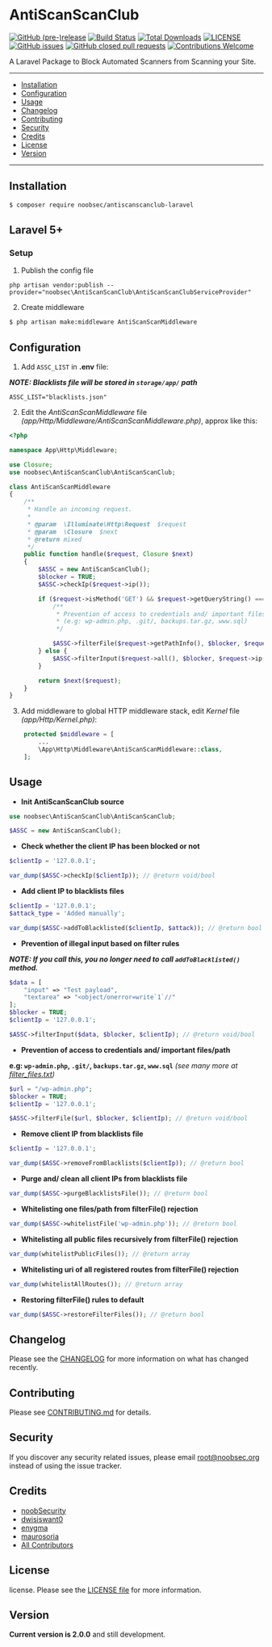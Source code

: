 # AntiScanScanClub

[![GitHub (pre-)release](https://img.shields.io/github/release/noobsec/AntiScanScanClub-laravel/all.svg)](https://github.com/noobsec/AntiScanScanClub-laravel/releases)
[![Build Status](https://img.shields.io/travis/noobsec/AntiScanScanClub-laravel/master.svg)](https://travis-ci.org/noobsec/AntiScanScanClub-laravel)
[![Total Downloads](https://img.shields.io/packagist/dt/noobsec/antiscanscanclub-laravel.svg)](https://packagist.org/packages/noobsec/antiscanscanclub-laravel)
[![LICENSE](https://img.shields.io/github/license/mashape/apistatus.svg)](LICENSE)
[![GitHub issues](https://img.shields.io/github/issues/noobsec/AntiScanScanClub-laravel.svg)](https://github.com/noobsec/AntiScanScanClub-laravel/issues)
[![GitHub closed pull requests](https://img.shields.io/github/issues-pr-closed/noobsec/AntiScanScanClub-laravel.svg)](../../pulls?q=is%3Apr+is%3Aclosed)
[![Contributions Welcome](https://img.shields.io/badge/contributions-welcome-brightgreen.svg)](https://github.com/noobsec/AntiScanScanClub-laravel/issues)

A Laravel Package to Block Automated Scanners from Scanning your Site.

---

-   [Installation](#installation)
-   [Configuration](#configuration)
-   [Usage](#usage)
-   [Changelog](#changelog)
-   [Contributing](#contributing)
-   [Security](#security)
-   [Credits](#credits)
-   [License](#license)
-   [Version](#version)

---

## Installation

```bash
$ composer require noobsec/antiscanscanclub-laravel
```

## Laravel 5+

### Setup

1. Publish the config file

```ssh
php artisan vendor:publish --provider="noobsec\AntiScanScanClub\AntiScanScanClubServiceProvider"
```

2. Create middleware

```bash
$ php artisan make:middleware AntiScanScanMiddleware
```

## Configuration

1. Add `ASSC_LIST` in **.env** file:

_**NOTE: Blacklists file will be stored in `storage/app/` path**_

```
ASSC_LIST="blacklists.json"
```

2. Edit the _AntiScanScanMiddleware_ file _(app/Http/Middleware/AntiScanScanMiddleware.php)_, approx like this:

```php
<?php

namespace App\Http\Middleware;

use Closure;
use noobsec\AntiScanScanClub\AntiScanScanClub;

class AntiScanScanMiddleware
{
    /**
     * Handle an incoming request.
     *
     * @param  \Illuminate\Http\Request  $request
     * @param  \Closure  $next
     * @return mixed
     */
    public function handle($request, Closure $next)
    {
        $ASSC = new AntiScanScanClub();
        $blocker = TRUE;
        $ASSC->checkIp($request->ip());

        if ($request->isMethod('GET') && $request->getQueryString() === NULL) {
            /**
             * Prevention of access to credentials and/ important files/path
             * (e.g: wp-admin.php, .git/, backups.tar.gz, www.sql)
             */

            $ASSC->filterFile($request->getPathInfo(), $blocker, $request->ip());
        } else {
            $ASSC->filterInput($request->all(), $blocker, $request->ip());
        }

        return $next($request);
    }
}
```

3. Add middleware to global HTTP middleware stack, edit _Kernel_ file _(app/Http/Kernel.php)_:

```php
    protected $middleware = [
        ...
        \App\Http\Middleware\AntiScanScanMiddleware::class,
    ];
```

## Usage

-   **Init AntiScanScanClub source**

```php
use noobsec\AntiScanScanClub\AntiScanScanClub;

$ASSC = new AntiScanScanClub();
```

-   **Check whether the client IP has been blocked or not**

```php
$clientIp = '127.0.0.1';

var_dump($ASSC->checkIp($clientIp)); // @return void/bool
```

-   **Add client IP to blacklists files**

```php
$clientIp = '127.0.0.1';
$attack_type = 'Added manually';

var_dump($ASSC->addToBlacklisted($clientIp, $attack)); // @return bool
```

-   **Prevention of illegal input based on filter rules**

**_NOTE: If you call this, you no longer need to call `addToBlacklisted()` method._**

```php
$data = [
    "input" => "Test payload",
    "textarea" => "<object/onerror=write`1`//"
];
$blocker = TRUE;
$clientIp = '127.0.0.1';

$ASSC->filterInput($data, $blocker, $clientIp); // @return void/bool
```

-   **Prevention of access to credentials and/ important files/path**

**e.g: `wp-admin.php`, `.git/`, `backups.tar.gz`, `www.sql`** _(see many more at [filter_files.txt](src/filter_files.txt))_

```php
$url = "/wp-admin.php";
$blocker = TRUE;
$clientIp = '127.0.0.1';

$ASSC->filterFile($url, $blocker, $clientIp); // @return void/bool
```

-   **Remove client IP from blacklists file**

```php
$clientIp = '127.0.0.1';

var_dump($ASSC->removeFromBlacklists($clientIp)); // @return bool
```

-   **Purge and/ clean all client IPs from blacklists file**

```php
var_dump($ASSC->purgeBlacklistsFile()); // @return bool
```

-   **Whitelisting one files/path from filterFile() rejection**

```php
var_dump($ASSC->whitelistFile('wp-admin.php')); // @return bool
```

-   **Whitelisting all public files recursively from filterFile() rejection**

```php
var_dump(whitelistPublicFiles()); // @return array
```

-   **Whitelisting uri of all registered routes from filterFile() rejection**

```php
var_dump(whitelistAllRoutes()); // @return array
```

-   **Restoring filterFile() rules to default**

```php
var_dump($ASSC->restoreFilterFiles()); // @return bool
```

## Changelog

Please see the [CHANGELOG](CHANGELOG.md) for more information on what has changed recently.

## Contributing

Please see [CONTRIBUTING.md](CONTRIBUTING.md) for details.

## Security

If you discover any security related issues, please email root@noobsec.org instead of using the issue tracker.

## Credits

-   [noobSecurity](https://github.com/noobsec)
-   [dwisiswant0](https://github.com/dwisiswant0)
-   [enygma](https://github.com/enygma)
-   [maurosoria](https://github.com/maurosoria)
-   [All Contributors](../../contributors)

## License

license. Please see the [LICENSE file](LICENSE) for more information.

## Version

**Current version is 2.0.0** and still development.
